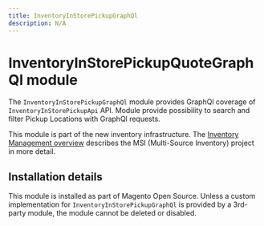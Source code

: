 ```yaml
---
title: InventoryInStorePickupGraphQl
description: N/A
---
```


# InventoryInStorePickupQuoteGraphQl module

The `InventoryInStorePickupGraphQl` module provides GraphQl coverage of `InventoryInStorePickupApi` API.
Module provide possibility to search and filter Pickup Locations with GraphQl requests.

This module is part of the new inventory infrastructure. The
[Inventory Management overview](https://developer.adobe.com/commerce/webapi/rest/inventory/index.html)
describes the MSI (Multi-Source Inventory) project in more detail.

## Installation details

This module is installed as part of Magento Open Source. Unless a custom implementation for `InventoryInStorePickupGraphQl`
is provided by a 3rd-party module, the module cannot be deleted or disabled.
